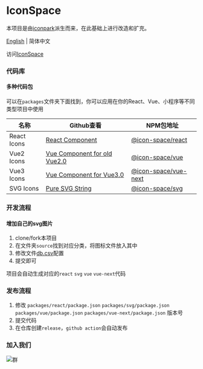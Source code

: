 # IconSpace

本项目是由[iconpark](https://github.com/bytedance/iconpark)派生而来，在此基础上进行改造和扩充。

[English](README.md) | 简体中文

访问[IconSpace](https://icon-space.github.io/doc/)

### 代码库
#### 多种代码包

可以在`packages`文件夹下面找到，你可以应用在你的React、Vue、小程序等不同类型项目中使用

| 名称 | Github查看                                                  | NPM包地址 |
| ------- |-----------------------------------------------------------| --- |
| React Icons | [React Component](./packages/react/README.zh.md)          | [@icon-space/react](https://www.npmjs.com/package/@icon-space/react)      |
| Vue2 Icons | [Vue Component for old Vue2.0](./packages/vue/README.zh.md)  | [@icon-space/vue](https://www.npmjs.com/package/@icon-space/vue)           |
| Vue3 Icons | [Vue Component for Vue3.0](./packages/vue-next/README.zh.md) | [@icon-space/vue-next](https://www.npmjs.com/package/@icon-space/vue-next) |
| SVG Icons | [Pure SVG String](./packages/svg/README.zh.md)               | [@icon-space/svg](https://www.npmjs.com/package/@icon-space/svg)           |


### 开发流程

#### 增加自己的svg图片

1. clone/fork本项目
2. 在文件夹`source`找到对应分类，将图标文件放入其中
3. 修改文件[db.csv](source/db.csv)配置
4. 提交即可

项目会自动生成对应的`react` `svg` `vue` `vue-next`代码

### 发布流程

1. 修改 `packages/react/package.json` `packages/svg/package.json` `packages/vue/package.json` `packages/vue-next/package.json` 版本号
2. 提交代码
3. 在仓库创建`release`，`github action`会自动发布

### 加入我们

![群](https://user-images.githubusercontent.com/41979509/222069693-3df322d9-d914-4d25-a7d3-6549f3a82127.jpeg)
